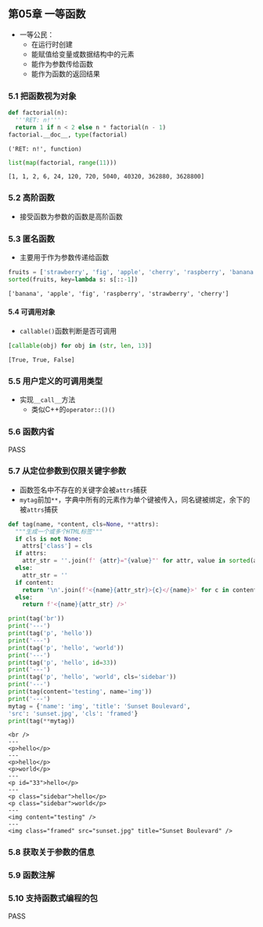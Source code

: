 ## 第05章 一等函数

- 一等公民：
  - 在运行时创建
  - 能赋值给变量或数据结构中的元素
  - 能作为参数传给函数
  - 能作为函数的返回结果

### 5.1 把函数视为对象


```python
def factorial(n):
  '''RET: n!'''
  return 1 if n < 2 else n * factorial(n - 1)
factorial.__doc__, type(factorial)
```




    ('RET: n!', function)




```python
list(map(factorial, range(11)))
```




    [1, 1, 2, 6, 24, 120, 720, 5040, 40320, 362880, 3628800]



### 5.2 高阶函数
- 接受函数为参数的函数是高阶函数

### 5.3 匿名函数
- 主要用于作为参数传递给函数


```python
fruits = ['strawberry', 'fig', 'apple', 'cherry', 'raspberry', 'banana']
sorted(fruits, key=lambda s: s[::-1])
```




    ['banana', 'apple', 'fig', 'raspberry', 'strawberry', 'cherry']



#### 5.4 可调用对象
- `callable()`函数判断是否可调用


```python
[callable(obj) for obj in (str, len, 13)]
```




    [True, True, False]



### 5.5 用户定义的可调用类型
- 实现`__call__`方法
  - 类似C++的`operator::()()`

### 5.6 函数内省
PASS

### 5.7 从定位参数到仅限关键字参数

- 函数签名中不存在的关键字会被`attrs`捕获
- `mytag`前加`**`，字典中所有的元素作为单个键被传入，同名键被绑定，余下的被`attrs`捕获


```python
def tag(name, *content, cls=None, **attrs):
  """生成一个或多个HTML标签"""
  if cls is not None:
    attrs['class'] = cls
  if attrs:
    attr_str = ''.join(f' {attr}="{value}"' for attr, value in sorted(attrs.items()))
  else:
    attr_str = ''
  if content:
    return '\n'.join(f'<{name}{attr_str}>{c}</{name}>' for c in content)
  else:
    return f'<{name}{attr_str} />'
```


```python
print(tag('br'))
print('---')
print(tag('p', 'hello'))
print('---')
print(tag('p', 'hello', 'world'))
print('---')
print(tag('p', 'hello', id=33))
print('---')
print(tag('p', 'hello', 'world', cls='sidebar'))
print('---')
print(tag(content='testing', name='img'))
print('---')
mytag = {'name': 'img', 'title': 'Sunset Boulevard',
'src': 'sunset.jpg', 'cls': 'framed'}
print(tag(**mytag))
```

    <br />
    ---
    <p>hello</p>
    ---
    <p>hello</p>
    <p>world</p>
    ---
    <p id="33">hello</p>
    ---
    <p class="sidebar">hello</p>
    <p class="sidebar">world</p>
    ---
    <img content="testing" />
    ---
    <img class="framed" src="sunset.jpg" title="Sunset Boulevard" />
    

### 5.8 获取关于参数的信息
### 5.9 函数注解
### 5.10 支持函数式编程的包
PASS
